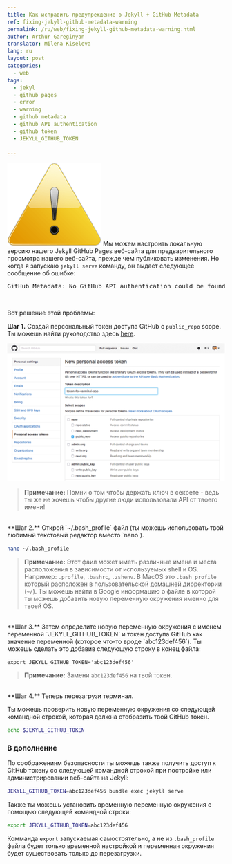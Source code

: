 ```yaml
---
title: Как исправить предупреждение о Jekyll + GitHub Metadata
ref: fixing-jekyll-github-metadata-warning
permalink: /ru/web/fixing-jekyll-github-metadata-warning.html
author: Arthur Gareginyan
translator: Milena Kiseleva
lang: ru
layout: post
categories:
  - web
tags:
  - jekyl
  - github pages
  - error
  - warning
  - github metadata
  - github API authentication
  - github token
  - JEKYLL_GITHUB_TOKEN

---
```


![thumb](/images/fixing-jekyll-github-metadata-warning/error.png)
Мы можем настроить локальную версию нашего Jekyll GitHub Pages веб-сайта для предварительного просмотра нашего веб-сайта, прежде чем публиковать изменения. Но когда я запускаю `jekyll serve` команду, он выдает следующее сообщение об ошибке:
<pre>
GitHub Metadata: No GitHub API authentication could be found. Some fields may be missing or have incorrect data.
</pre>

<br>

Вот решение этой проблемы:


**Шаг 1.** Создай персональный токен доступа GitHub с `public_repo` scope. Ты можешь найти руководство здесь [here](https://help.github.com/articles/creating-an-access-token-for-command-line-use/).

![](/images/fixing-jekyll-github-metadata-warning/github-metadata-error.png)

> **Примечание:** Помни о том чтобы держать ключ в секрете - ведь ты же не хочешь чтобы другие люди использовали API от твоего имени!


<br>
**Шаг 2.** Открой `~/.bash_profile` файл (ты можешь использовать твой любимый текстовый редактор вместо `nano`).

```sh
nano ~/.bash_profile
```

> **Примечание:** Этот фаил может иметь различные имена и места расположения в зависимости от используемых shell и OS. Например: `.profile`, `.bashrc`, `.zshenv`. В MacOS это `.bash_profile` который расположен в пользовательской домашней дирректории (`~/`). Ты можешь найти в Google информацию о файле в которой ты можешь добавить новую переменную окружения именно для твоей OS.


<br>
**Шаг 3.** Затем определите новую переменную окружения с именем переменной `JEKYLL_GITHUB_TOKEN` и токен доступа GitHub как значение переменной (которое что-то вроде `abc123def456`). Ты можешь сделать это добавив следующую строку в конец файла:

```
export JEKYLL_GITHUB_TOKEN='abc123def456'
```

> **Примечание:** Замени `abc123def456` на твой токен.


<br>
**Шаг 4.** Теперь перезагрузи терминал.

Ты можешь проверить новую переменную окружения со следующей командной строкой, которая должна отобразить твой GitHub токен.

```sh
echo $JEKYLL_GITHUB_TOKEN
```


### В дополнение

По соображениям безопасности ты можешь также получить доступ к GitHub токену со следующей командной строкой при постройке или администрировании веб-сайта на Jekyll:

```sh
JEKYLL_GITHUB_TOKEN=abc123def456 bundle exec jekyll serve
```

Также ты можешь установить временную переменную окружения с помощью следующей командной строки:

```sh
export JEKYLL_GITHUB_TOKEN=abc123def456
```

Комманда `export` запускаемая самостоятельно, а не из `.bash_profile` файла будет только временной настройкой и переменная окружения будет существовать только до перезагрузки.
